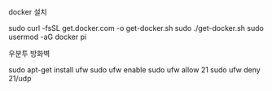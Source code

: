 docker 설치

sudo curl -fsSL get.docker.com -o get-docker.sh
sudo ./get-docker.sh
sudo usermod -aG docker pi

우분투 방화벽

sudo apt-get install ufw
sudo ufw enable
sudo ufw allow 21
sudo ufw deny 21/udp